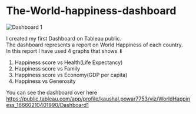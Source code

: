 # The-World-happiness-dashboard
![Dashboard 1](https://user-images.githubusercontent.com/90775147/196447840-6713a178-5b76-4cd7-927d-7f826fc56d54.png)

I created my first Dashboard on Tableau public.<br/>
The dashboard represents a report on World Happiness of each country.<br/>
In this report I have used 4 graphs that shows ⬇︎<br/>
1) Happiness score vs Health(Life Expectancy)<br/>
2) Happiness score vs Family<br/>
3) Happiness score vs Economy(GDP per capita)<br/>
4) Happiness vs Generosity<br/>

You can see the dashboard over here https://public.tableau.com/app/profile/kaushal.powar7753/viz/WorldHappiness_16660210401990/Dashboard1
